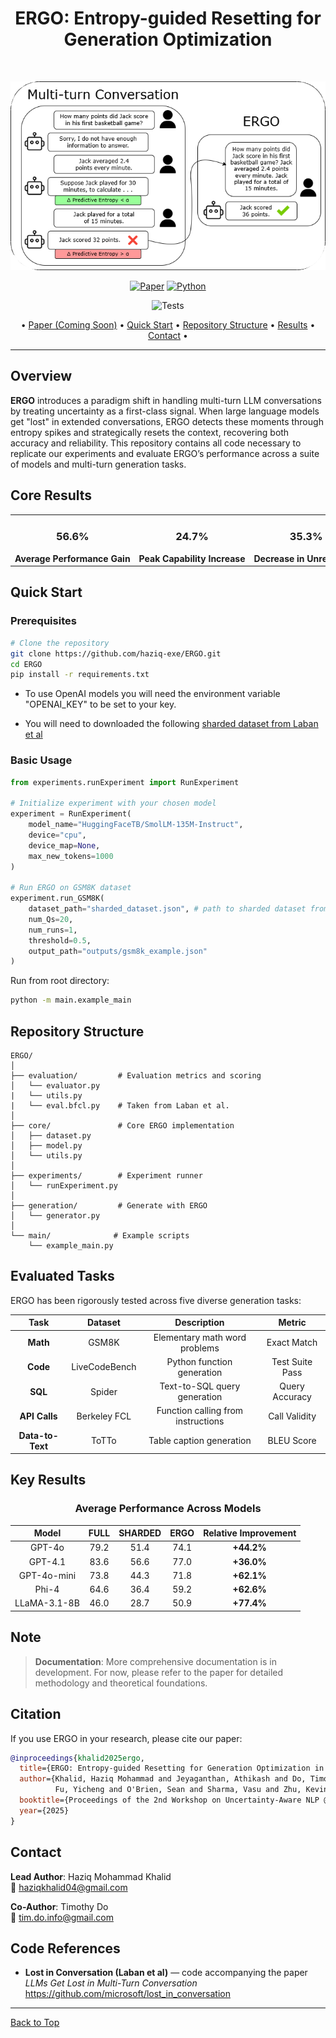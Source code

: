 <div align="center">

# ERGO: Entropy-guided Resetting for Generation Optimization
<br>

![ERGO Banner](READMEimg/Representative_Diagram.png)

[![Paper](https://img.shields.io/badge/📄_Read_Paper-8A2BE2?style=for-the-badge)](https://github.com/haziq-exe/ERGO)
[![Python](https://img.shields.io/badge/Python-3.8+-green?style=for-the-badge&logo=python&logoColor=white)](https://www.python.org/)

![Tests](https://github.com/haziq-exe/ERGO/actions/workflows/tests.yml/badge.svg)

• [Paper (Coming Soon)](https://github.com/haziq-exe/ERGO) • [Quick Start](https://github.com/haziq-exe/ERGO?tab=readme-ov-file#quick-start) • [Repository Structure](https://github.com/haziq-exe/ERGO?tab=readme-ov-file#repository-structure) • [Results](https://github.com/haziq-exe/ERGO?tab=readme-ov-file#key-results) • [Contact](https://github.com/haziq-exe/ERGO?tab=readme-ov-file#contact) •

</div>

---

## Overview

**ERGO** introduces a paradigm shift in handling multi-turn LLM conversations by treating uncertainty as a first-class signal. When large language models get "lost" in extended conversations, ERGO detects these moments through entropy spikes and strategically resets the context, recovering both accuracy and reliability. This repository contains all code necessary to replicate our experiments and evaluate ERGO’s performance across a suite of models and multi-turn generation tasks.

## Core Results

<div align="center">
<table style="table-layout: fixed; width: 100%;">
<tr>
<td align="center" style="white-space: nowrap; width: 33%;">
<h3>56.6%</h3>
<b>Average Performance Gain</b>
</td>
<td align="center" style="white-space: nowrap; width: 33%;">
<h3>24.7%</h3>
<b>Peak Capability Increase</b>
</td>
<td align="center" style="white-space: nowrap; width: 33%;">
<h3>35.3%</h3>
<b>Decrease in Unreliability</b>
</td>
</tr>
</table>
</div>


## Quick Start

### Prerequisites

```bash
# Clone the repository
git clone https://github.com/haziq-exe/ERGO.git
cd ERGO
pip install -r requirements.txt
```

- To use OpenAI models you will need the environment variable "OPENAI_KEY" to be set to your key.

- You will need to downloaded the following [sharded dataset from Laban et al](https://huggingface.co/datasets/microsoft/lost_in_conversation)

### Basic Usage

```python
from experiments.runExperiment import RunExperiment

# Initialize experiment with your chosen model
experiment = RunExperiment(
    model_name="HuggingFaceTB/SmolLM-135M-Instruct",
    device="cpu",
    device_map=None,
    max_new_tokens=1000
)

# Run ERGO on GSM8K dataset
experiment.run_GSM8K(
    dataset_path="sharded_dataset.json", # path to sharded dataset from Laban et al.
    num_Qs=20,
    num_runs=1,
    threshold=0.5,
    output_path="outputs/gsm8k_example.json"
)
```

Run from root directory:
```bash
python -m main.example_main
```

## Repository Structure

```
ERGO/
│
├── evaluation/         # Evaluation metrics and scoring
│   └── evaluator.py
|   └── utils.py 
|   └── eval.bfcl.py    # Taken from Laban et al.
│
├── core/               # Core ERGO implementation
│   ├── dataset.py         
│   ├── model.py          
│   └── utils.py          
│
├── experiments/        # Experiment runner
│   └── runExperiment.py  
│
├── generation/         # Generate with ERGO
│   └── generator.py
│
└── main/              # Example scripts
    └── example_main.py
```

## Evaluated Tasks

ERGO has been rigorously tested across five diverse generation tasks:

<div align="center">

| Task | Dataset | Description | Metric |
|:------:|:---------:|:-------------:|:--------:|
| **Math** | GSM8K | Elementary math word problems | Exact Match |
| **Code** | LiveCodeBench | Python function generation | Test Suite Pass |
| **SQL** | Spider | Text-to-SQL query generation | Query Accuracy |
| **API Calls** | Berkeley FCL | Function calling from instructions | Call Validity |
| **Data-to-Text** | ToTTo | Table caption generation | BLEU Score |

</div>

## Key Results

<div align="center">

### Average Performance Across Models

| Model | FULL | SHARDED | ERGO | **Relative Improvement** |
|:-------:|:------:|:---------:|:----------:|:-------------:|
| GPT-4o | 79.2 | 51.4 | 74.1 | **+44.2%** |
| GPT-4.1 | 83.6 | 56.6 | 77.0 | **+36.0%** |
| GPT-4o-mini | 73.8 | 44.3 | 71.8 | **+62.1%** | 
| Phi-4 | 64.6 | 36.4 | 59.2 | **+62.6%** |
| LLaMA-3.1-8B | 46.0 | 28.7 | 50.9 | **+77.4%** |

</div>

## Note

> **Documentation**: More comprehensive documentation is in development. For now, please refer to the paper for detailed methodology and theoretical foundations.

## Citation

If you use ERGO in your research, please cite our paper:

```bibtex
@inproceedings{khalid2025ergo,
  title={ERGO: Entropy-guided Resetting for Generation Optimization in Multi-turn Language Models},
  author={Khalid, Haziq Mohammad and Jeyaganthan, Athikash and Do, Timothy and 
          Fu, Yicheng and O'Brien, Sean and Sharma, Vasu and Zhu, Kevin},
  booktitle={Proceedings of the 2nd Workshop on Uncertainty-Aware NLP @ EMNLP 2025},
  year={2025}
}
```

## Contact

**Lead Author**: Haziq Mohammad Khalid  
📧 haziqkhalid04@gmail.com

**Co-Author**: Timothy Do  
📧 tim.do.info@gmail.com


## Code References

- **Lost in Conversation (Laban et al)** — code accompanying the paper *LLMs Get Lost in Multi-Turn Conversation*  
https://github.com/microsoft/lost_in_conversation


---

[Back to Top](https://github.com/haziq-exe/ERGO?tab=readme-ov-file#ergo-entropy-guided-resetting-for-generation-optimization)

</div>